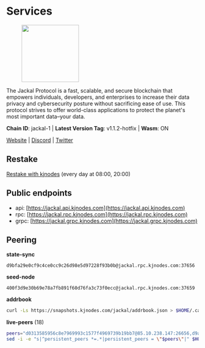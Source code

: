 # Services

<figure><img src="https://raw.githubusercontent.com/kj89/testnet_manuals/main/pingpub/logos/jackal.png" width="150" alt=""><figcaption></figcaption></figure>

The Jackal Protocol is a fast, scalable, and secure blockchain that empowers  individuals, developers, and enterprises to increase their data privacy and  cybersecurity posture without sacrificing ease of use. This protocol strives  to offer world-class applications to protect the planet's most important data–your data.

**Chain ID**: jackal-1 | **Latest Version Tag**: v1.1.2-hotfix | **Wasm**: ON

[Website](https://jackalprotocol.com) | [Discord](https://discord.com/invite/5GKym3p6rj) | [Twitter](https://twitter.com/Jackal_Protocol)

## Restake

[Restake with kjnodes](https://restake.app/jackal/jklvaloper1tr3wm3mdkz0tda6t7vavqnn7fe2g4un0f67xmt) (every day at 08:00, 20:00)
## Public endpoints

* api: [https://jackal.api.kjnodes.com](https://jackal.api.kjnodes.com)
* rpc: [https://jackal.rpc.kjnodes.com](https://jackal.rpc.kjnodes.com)
* grpc: [https://jackal.grpc.kjnodes.com](https://jackal.grpc.kjnodes.com)

## Peering

**state-sync**

```text
d9bfa29e0cf9c4ce0cc9c26d98e5d97228f93b0b@jackal.rpc.kjnodes.com:37656
```

**seed-node**

```text
400f3d9e30b69e78a7fb891f60d76fa3c73f0ecc@jackal.rpc.kjnodes.com:37659
```

**addrbook**
```bash
curl -Ls https://snapshots.kjnodes.com/jackal/addrbook.json > $HOME/.canine/config/addrbook.json
```

**live-peers** (18)
```bash
peers="d0313585956c8e7969993c1577f4969739b19bb7@85.10.238.147:26656,d9abd1dd5bf7c57461f0476c61e28bac879430a2@141.94.109.71:10556,83d66a37202785b09aee4e3ae1b50d2ddfbf860c@162.19.89.8:10856,c2842c76779913e05fa4256e3caab852e1782951@202.61.194.254:60756,d9bfa29e0cf9c4ce0cc9c26d98e5d97228f93b0b@65.109.88.38:37656,11c23c5341d0ac69f9ebb3be9afa7fe0e134ece0@94.79.54.137:28656,d39fecbc409541de13fa644d90066d4dabe08262@95.165.89.222:24475,316864671ec9566a3d07b64040c45e3fc75ccf36@65.108.201.154:5020,399068f8371dce4ae5d7cd7da2c965e765e68f4b@65.108.238.102:17556,108652f503665772ad024d9d2129a9f4fa9ffe9b@176.9.98.24:30536,a4a4168d22313a9d34e5e6c208e053292096864d@66.85.149.162:43656,55df88ae25223565af42ccd6b3b558b8e70bba31@213.239.216.252:26656,ebc272824924ea1a27ea3183dd0b9ba713494f83@95.214.52.139:26906,6852add4eaa027707a6000c78ea9e7cde81b058f@18.118.26.4:26656,0985977a794b298e7ef990fe344d572c60c453b1@172.105.72.158:26656,26b6255375a592c3b0664bd474a6975f468c3785@88.99.164.158:11126,a79da224ad9d4501dbf1d547986ebec55d56b951@135.181.128.114:17556,39b55b1c49ad0994bbead006be40d9c84b0bf2d4@78.107.253.133:28656"
sed -i -e "s|^persistent_peers *=.*|persistent_peers = \"$peers\"|" $HOME/.canine/config/config.toml
```
